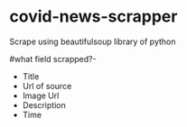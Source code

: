 # covid-news-scrapper

Scrape using beautifulsoup library of python

#what field scrapped?-
 - Title
 - Url of source
 - Image Url
 - Description
 - Time
